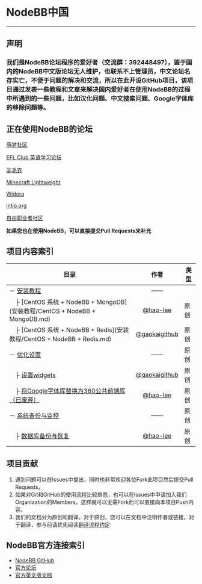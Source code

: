 # NodeBB中国

---

## 声明

### 我们是NodeBB论坛程序的爱好者（交流群：392448497），鉴于国内的NodeBB中文版论坛无人维护，也联系不上管理员，中文论坛名存实亡，不便于问题的解决和交流，所以在此开设GitHub项目，该项目通过发表一些教程和文章来解决国内爱好者在使用NodeBB的过程中所遇到的一些问题，比如汉化问题、中文搜索问题、Google字体库的移除问题等。

## 正在使用NodeBB的论坛

[萌梦社区](http://qtdream.com/ "萌梦社区")

[EFL Club 英语学习论坛](http://forum.eflclub.me/ "EFL Club")

[羊毛界](http://yangmaoji.com "羊毛界")

[Minecraft Lightweight](http://mc.soaryun.com/ "Minecraft Lightweight")

[Widora](http://sns.widora.io "Widora")

[intio.org](http://intio.org/ "intio.org")

[自由职业者社区](https://v2mm.tech/categories/ "v2mm")

**如果您也在使用NodeBB，可以直接提交Pull Requests来补充**

## 项目内容索引

|目录|作者|类型|
| ------ | :------:| ------ |
|－ [安装教程](安装教程/)|——||原创|
|　├ [CentOS 系统 + NodeBB + MongoDB](安装教程/CentOS + NodeBB + MongoDB.md)|[@hao-lee](https://github.com/hao-lee)|原创|
|　├ [CentOS 系统 + NodeBB + Redis](安装教程/CentOS + NodeBB + Redis.md)|[@gaokaigithub](https://github.com/gaokaigithub)|原创|
|－ [优化设置](优化设置/)|——|原创|
|　├ [设置widgets](优化设置/设置widgets.md)|[@gaokaigithub](https://github.com/gaokaigithub)|原创|
|　├ [将Google字体库替换为360公共前端库（已废弃）](优化设置/将Google字体库替换为360公共前端库.md)|[@hao-lee](https://github.com/hao-lee)|原创|
|－ [系统备份与监控](系统备份与监控/)|——|原创|
|　├ [数据库备份与恢复](系统备份与监控/数据库备份与恢复.md)|[@hao-lee](https://github.com/hao-lee)|原创|


## 项目贡献

1. 遇到问题可以在Issues中提出，同时也非常欢迎各位Fork此项目然后提交Pull Requests。
2. 如果对Git和GitHub的使用流程比较熟悉，也可以在Issues中申请加入我们Organization的Members，这样就可以无需Fork而可以直接向本项目Push内容。
3. 我们的文档分为原创和翻译。对于原创，您可以在文档中注明作者或链接。对于翻译，参与前请优先阅读[翻译流程约定](官方教程翻译/翻译流程约定.md)

## NodeBB官方连接索引

* [NodeBB GitHub](https://github.com/NodeBB/NodeBB)
* [官方论坛](https://community.nodebb.org/)
* [官方英文版文档](https://docs.nodebb.org/en/latest/)
